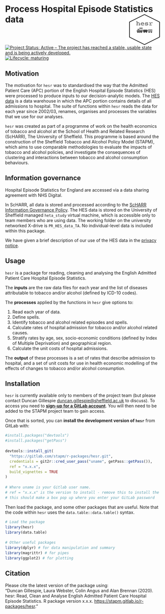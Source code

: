 
<!-- README.md is generated from README.Rmd. Please edit that file -->

# Process Hospital Episode Statistics data <img src="tools/hesr_hex.png" align="right" style="padding-left:10px;background-color:white;" width="100" height="100" />

<!-- badges: start -->

[![Project Status: Active – The project has reached a stable, usable
state and is being actively
developed.](https://www.repostatus.org/badges/latest/active.svg)](https://www.repostatus.org/#active)
[![Lifecycle:
maturing](https://img.shields.io/badge/lifecycle-maturing-blue.svg)](https://www.tidyverse.org/lifecycle/#maturing)
<!-- badges: end -->

## Motivation

The motivation for `hesr` was to standardised the way that the Admitted
Patient Care (APC) portion of the English Hospital Episode Statistics
(HES) were processed to produce inputs to our decision-analytic models.
The [HES
data](https://digital.nhs.uk/data-and-information/data-tools-and-services/data-services/hospital-episode-statistics)
is a data warehouse in which the APC portion contains details of all
admissions to hospital. The suite of functions within `hesr` reads the
data for each year since 2002/03, renames, organises and processes the
variables that we use for our analyses.

`hesr` was created as part of a programme of work on the health
economics of tobacco and alcohol at the School of Health and Related
Research (ScHARR), The University of Sheffield. This programme is based
around the construction of the Sheffield Tobacco and Alcohol Policy
Model (STAPM), which aims to use comparable methodologies to evaluate
the impacts of tobacco and alcohol policies, and investigate the
consequences of clustering and interactions between tobacco and alcohol
consumption behaviours.

## Information governance

Hospital Episode Statistics for England are accessed via a data sharing
agreement with NHS Digital.

In ScHARR, all data is stored and processed according to the [ScHARR
Information Governance
Policy](https://www.sheffield.ac.uk/scharr/research/igov/policy00). The
HES data is stored on the University of Sheffield managed `heta_study`
virtual machine, which is accessible only to team members who are using
data. The working folder on the university networked X-drive is
`PR_HES_data_TA`. No individual-level data is included within this
package.

We have given a brief description of our use of the HES data in the
[privacy notice](https://stapm.gitlab.io/HES_privacy_notice.html).

## Usage

`hesr` is a package for reading, cleaning and analysing the English
Admitted Patient Care Hospital Episode Statistics.

The **inputs** are the raw data files for each year and the list of
diseases attributable to tobacco and/or alcohol (defined by ICD-10
codes).

The **processes** applied by the functions in `hesr` give options to:

1.  Read each year of data.  
2.  Define spells.  
3.  Identify tobacco and alcohol related episodes and spells.  
4.  Calculate rates of hospital admission for tobacco and/or alcohol
    related causes.  
5.  Stratify rates by age, sex, socio-economic conditions (defined by
    Index of Multiple Deprivation) and geographical region.  
6.  Calculate the unit costs of hospital admissions.

The **output** of these processes is a set of rates that describe
admission to hospital, and a set of unit costs for use in health
economic modelling of the effects of changes to tobacco and/or alcohol
consumption.

## Installation

`hesr` is currently available only to members of the project team (but
please contact Duncan Gillespie <duncan.gillespie@sheffield.ac.uk> to
discuss). To access you need to [**sign-up for a GitLab
account**](https://gitlab.com/). You will then need to be added to the
STAPM project team to gain access.

Once that is sorted, you can **install the development version of
`hesr`** from GitLab with:

``` r
#install.packages("devtools")
#install.packages("getPass")

devtools::install_git(
  "https://gitlab.com/stapm/r-packages/hesr.git", 
  credentials = git2r::cred_user_pass("uname", getPass::getPass()),
  ref = "x.x.x",
  build_vignettes = TRUE
)

# Where uname is your Gitlab user name.
# ref = "x.x.x" is the version to install - remove this to install the latest version
# this should make a box pop up where you enter your GitLab password
```

Then load the package, and some other packages that are useful. Note
that the code within `hesr` uses the `data.table::data.table()` syntax.

``` r
# Load the package
library(hesr)
library(data.table)

# Other useful packages
library(dplyr) # for data manipulation and summary
library(magrittr) # for pipes
library(ggplot2) # for plotting
```

## Citation

Please cite the latest version of the package using:  
“Duncan Gillespie, Laura Webster, Colin Angus and Alan Brennan (2020).
hesr: Read, Clean and Analyse English Admitted Patient Care Hospital
Episode Statistics. R package version x.x.x.
<https://stapm.gitlab.io/r-packages/hesr>.”
